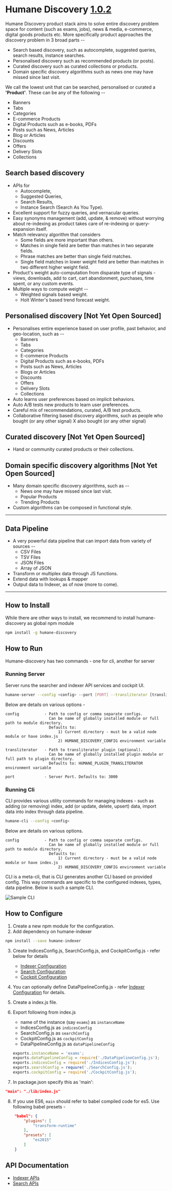 # Humane Discovery [1.0.2](https://www.npmjs.com/package/humane-discovery)
Humane Discovery product stack aims to solve entire discovery problem space for content (such as exams, jobs), news & media, e-commerce, digital goods products etc. More specifically product approaches the discovery problem in 3 broad parts --

- Search based discovery, such as autocomplete, suggested queries, search results, instance searches.
- Personalised discovery such as recommended products (or posts). 
- Curated discovery such as curated collections or products.
- Domain specific discovery algorithms such as news one may have missed since last visit.

We call the lowest unit that can be searched, personalised or curated a **'Product'**. These can be any of the following --
- Banners
- Tabs
- Categories
- E-commerce Products
- Digital Products such as e-books, PDFs
- Posts such as News, Articles
- Blog or Articles
- Discounts
- Offers
- Delivery Slots
- Collections
 
## Search based discovery
- APIs for 
  - Autocomplete, 
  - Suggested Queries, 
  - Search Results, 
  - Instance Search (Search As You Type).
- Excellent support for fuzzy queries, and vernacular queries.
- Easy synonyms management (add, update, & remove) without worrying about re-indexing as product takes care of re-indexing or query-expansion itself.
- Match relevancy algorithm that considers
  - Some fields are more important than others.
  - Matches in single field are better than matches in two separate fields.
  - Phrase matches are better than single field matches.
  - Single field matches in lower weight field are better than matches in two different higher weight field. 
- Product's weight auto-computation from disparate type of signals - views, downloads, add to cart, cart abandonment, purchases, time spent, or any custom events.
- Multiple ways to compute weight --
  - Weighted signals based weight.
  - Holt Winter's based trend forecast weight.

## Personalised discovery [Not Yet Open Sourced]
- Personalises entire experience based on user profile, past behavior, and geo-location, such as --
  - Banners
  - Tabs
  - Categories
  - E-commerce Products
  - Digital Products such as e-books, PDFs
  - Posts such as News, Articles
  - Blogs or Articles
  - Discounts
  - Offers
  - Delivery Slots
  - Collections
- Auto learns user preferences based on implicit behaviors.
- Auto A/B tests new products to learn user preferences.
- Careful mix of recommendations, curated, A/B test products.
- Collaborative filtering based discovery algorithms, such as people who bought (or any other signal) X also bought (or any other signal)

## Curated discovery [Not Yet Open Sourced]
- Hand or community curated products or their collections.

## Domain specific discovery algorithms [Not Yet Open Sourced]
- Many domain specific discovery algorithms, such as --
  - News one may have missed since last visit.
  - Popular Products
  - Trending Products
- Custom algorithms can be composed in functional style.

-----------------------------------------------

## Data Pipeline
- A very powerful data pipeline that can import data from variety of sources --
  - CSV Files
  - TSV Files
  - JSON Files
  - Array of JSON
- Transform or multiplex data through JS functions.
- Extend data with lookups & mapper
- Output data to Indexer, as of now (more to come).

-----------------------------------------------

## How to Install
While there are other ways to install, we recommend to install humane-discovery as global npm module

```sh
npm install -g humane-discovery
```

## How to Run
Humane-discovery has two commands - one for cli, another for server

### Running Server
Server runs the searcher and indexer API services and cockpit UI.

```sh
humane-server --config <config> --port [PORT] --transliterator [transliterator module]
```

Below are details on various options -

```
config           - Path to config or comma separate configs.
                   Can be name of globally installed module or full path to module directory.
                   Defaults to:
                       1) Current directory - must be a valid node module or have index.js
                       2) HUMANE_DISCOVERY_CONFIG environment variable
                       
transliterator   - Path to transliterator plugin (optional).
                   Can be name of globally installed plugin module or full path to plugin directory.
                   Defaults to: HUMANE_PLUGIN_TRANSLITERATOR environment variable
                   
port             - Server Port. Defaults to: 3000                   
```                 

### Running Cli
CLI provides various utility commands for managing indexes - such as adding (or removing) index, add (or update, delete, upsert) data, import data into index through data pipeline.

```sh
humane-cli --config <config>
```

Below are details on various options.

```
config           - Path to config or comma separate configs.
                   Can be name of globally installed module or full path to module directory.
                   Defaults to:
                       1) Current directory - must be a valid node module or have index.js
                       2) HUMANE_DISCOVERY_CONFIG environment variable
```    

CLI is a meta-cli, that is CLI generates another CLI based on provided config. This way commands are specific to the configured indexes, types, data pipeline. Below is such a sample CLI.

![Sample CLI](/docs/assets/SAMPLE_CLI_DH.png "Sample CLI")

## How to Configure

1. Create a new npm module for the configuration.
2. Add dependency on humane-indexer
```sh
npm install --save humane-indexer
```
3. Create IndicesConfig.js, SearchConfig.js, and CockpitConfig.js - refer below for details    
    - [Indexer Configuration](https://github.com/360fy/humane-indexer)
    - [Search Configuration](https://github.com/360fy/humane-searcher)
    - [Cockpit Configuration](https://github.com/360fy/humane-cockpit)
4. You can optionally define DataPipelineConfig.js - refer [Indexer Configuration](https://github.com/360fy/humane-indexer) for details.
5. Create a index.js file.
6. Export following from index.js
    - name of the instance (say ```exams```) as ```instanceName```
    - IndicesConfig.js as ```indicesConfig```
    - SearchConfig.js as ```searchConfig```
    - CockpitConfig.js as ```cockpitConfig```
    - DataPipelineConfig.js as ```dataPipelineConfig```

    ```js
    exports.instanceName = 'exams';
    exports.dataPipelineConfig = require('./DataPipelineConfig.js');
    exports.indicesConfig = require('./IndicesConfig.js');
    exports.searchConfig = requure('./SearchConfig.js');
    exports.cockpitConfig = require('./CockpitConfig.js');
    ```       
7. In package.json specify this as 'main': 
```json
"main": "./lib/index.js"
```
8. If you use ES6, ```main``` should refer to babel compiled code for es5. Use following babel presets -
```json
    "babel": {
        "plugins": [
            "transform-runtime"
        ],
        "presets": [
            "es2015"
        ]
    }
```  

## API Documentation
- [Indexer APIs](https://github.com/360fy/humane-indexer)
- [Search APIs](https://github.com/360fy/humane-searcher)
